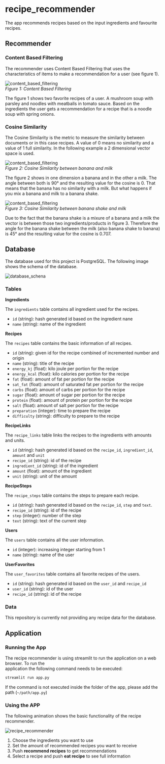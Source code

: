 # recipe_recommender
The app recommends recipes based on the input ingredients and favourite recipes.

## Recommender

### Content Based Filtering

The recommender uses Content Based Filtering that uses the characteristics of items to make a recommendation for a user (see figure 1).

![content_based_filtering](example/content_based_filtering.png)\
*Figure 1: Content Based Filtering*

The figure 1 shows two favorite recipes of a user. A mushroom soup with parsley and noodles with meatballs in tomato sauce. Based on the ingredients the user gets a recommendation for a recipe that is a noodle soup with spring onions.

### Cosine Similarity

The Cosine Similarity is the metric to measure the similarity between documents or in this case recipes. A value of 0 means no similarity and a value of 1 full similarity. In the following example a 2 dimensional vector space is used.

![content_based_filtering](example/cosine_similarity_1.png)\
*Figure 2: Cosine Similarity between banana and milk*

The figure 2 shows in one dimension a banana and in the other a milk. The angle between both is 90° and the resulting value for the cosine is 0. That means that the banana has no similarity with a milk. But what happens if you mix a banana and milk to a banana shake.

![content_based_filtering](example/cosine_similarity_2.png)\
*Figure 3: Cosine Similarity between banana shake and milk*

Due to the fact that the banana shake is a mixure of a banana and a milk the vector is between those two ingredients/products in figure 3. Therefore the angle for the banana shake between the milk (also banana shake to banana) is 45° and the resulting value for the cosine is 0.707.

## Database

The database used for this project is PostgreSQL. The following image shows the schema of the database.

![database_schena](example/database_schema.png)

### Tables

__Ingredients__

The `ingredients` table contains all ingredient used for the recipes.

* `id` (string): hash generated id based on the ingredient nane
* `name` (string): name of the ingredient

__Recipes__

The `recipes` table contains the basic information of all recipes.

* `id` (string): given id for the recipe combined of incremented number and origin
* `name` (string): title of the recipe
* `energy_kj` (float): kilo joule per portion for the recipe
* `energy_kcal` (float): kilo calories per portion for the recipe
* `fat` (float): amount of fat per portion for the recipe
* `sat_fat` (float): amount of saturated fat per portion for the recipe
* `carbs` (float): amount of carbs per portion for the recipe
* `sugar` (float): amount of sugar per portion for the recipe
* `protein` (float): amount of protein per portion for the recipe
* `salt` (float): amount of salt per portion for the recipe
* `preparation` (integer): time to prepare the recipe
* `difficulty` (string): difficulty to prepare to the recipe

__RecipeLinks__

The `recipe_links` table links the recipes to the ingredients with amounts and units.

* `id` (string): hash generated id based on the `recipe_id`, `ingredient_id`, `amount` and `unit`
* `recipe_id` (string): id of the recipe
* `ingredient_id` (string): id of the ingredient
* `amount` (float): amount of the ingredient
* `unit` (string): unit of the amount

__RecipeSteps__

The `recipe_steps` table contains the steps to prepare each recipe.

* `id` (string): hash generated id based on the `recipe_id`, `step` and `text`.
* `recipe_id` (string): id of the recipe
* `step` (integer): number of the step
* `text` (string): text of the current step

__Users__

The `users` table contains all the user information.

* `id` (integer): increasing integer starting from 1
* `name` (string): name of the user

__UserFavorites__

The `user_favorites` table contains all favorite recipes of the users.

* `id` (string): hash generated id based on the `user_id` and `recipe_id`
* `user_id` (string): id of the user
* `recipe_id` (string): id of the recipe

### Data

This repository is currently not providing any recipe data for the database.


## Application

### Running the App

The recipe recommender is using streamlit to run the application on a web browser. To run the  \
application the following command needs to be executed:

```bash
streamlit run app.py
```

If the command is not executed inside the folder of the app, please add the path (`~/path/app.py`)

### Using the APP

The following animation shows the basic functionality of the recipe recommender.

![recipe_recommender](example/usage.gif)


1. Choose the ingredients you want to use
2. Set the amount of recommended recipes you want to receive
3. Push __recommend recipes__ to get recommendations
4. Select a recipe and push __eat recipe__ to see full information